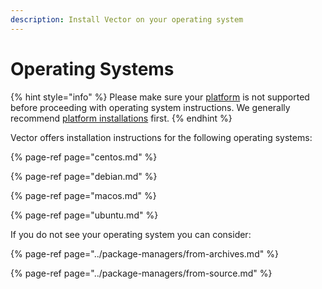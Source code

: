 ```yaml
---
description: Install Vector on your operating system
---
```


# Operating Systems

{% hint style="info" %}
Please make sure your [platform][docs.platforms] is not supported before proceeding
with operating system instructions. We generally recommend [platform 
installations][docs.platforms] first.
{% endhint %}

Vector offers installation instructions for the following operating systems:

{% page-ref page="centos.md" %}

{% page-ref page="debian.md" %}

{% page-ref page="macos.md" %}

{% page-ref page="ubuntu.md" %}

If you do not see your operating system you can consider:

{% page-ref page="../package-managers/from-archives.md" %}

{% page-ref page="../package-managers/from-source.md" %}


[docs.platforms]: ../../..docs/setup/installation/platforms
